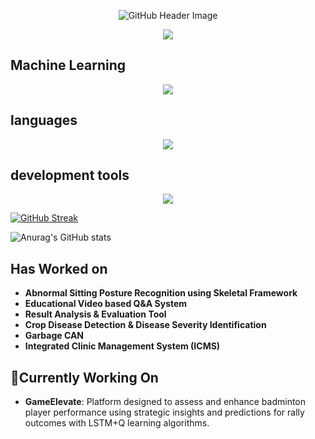 <p align="center">
  <img src="https://github.com/user-attachments/assets/bd5693e7-23af-4f50-a513-b2ab7e1cb55d" alt="GitHub Header Image"/>
</p>



<p align="center">
  <a href="https://skillicons.dev">
    <img src="https://skillicons.dev/icons?i=js,html,css,flask,django,fastapi" />
  </a>
</p>

## Machine Learning
<p align="center">
  <a href="https://skillicons.dev">
    <img src="https://skillicons.dev/icons?i=opencv,pytorch,sklearn" />
  </a>
</p>

## languages
<p align="center">
  <a href="https://skillicons.dev">
  <img src="https://skillicons.dev/icons?i=py,mysql,c" />
  </a>
</p>

##  development tools
<p align="center">
  <a href="https://skillicons.dev">
 <img src="https://skillicons.dev/icons?i=vscode,github,jupyter" />
  </a>
</p>

[![GitHub Streak](https://streak-stats.demolab.com/?user=piriya-dharshini)](https://git.io/streak-stats)

![Anurag's GitHub stats](https://github-readme-stats.vercel.app/api?username=piriya-dharshini&show_icons=true&theme=radical)


## Has Worked on

- **Abnormal Sitting Posture Recognition using Skeletal Framework**
- **Educational Video based Q&A System**
- **Result Analysis & Evaluation Tool**
- **Crop Disease Detection & Disease Severity Identification**
- **Garbage CAN** 
- **Integrated Clinic Management System (ICMS)**

## 🔭Currently Working On

- **GameElevate**: Platform designed to assess and enhance badminton player performance using strategic insights and predictions for rally outcomes with LSTM+Q learning algorithms.

